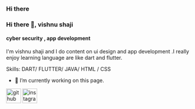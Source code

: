 ### Hi there
### Hi there 👋, vishnu shaji
#### cyber security , app development
I'm vishnu shaji and I do content on ui design and app development .I really enjoy learning language are like dart and flutter.

Skills: DART/ FLUTTER/ JAVA/ HTML / CSS

- 🔭 I’m currently working on this page. 


[<img src='https://cdn.jsdelivr.net/npm/simple-icons@3.0.1/icons/github.svg' alt='github' height='40'>](https://github.com/vishnushaji03)  [<img src='https://cdn.jsdelivr.net/npm/simple-icons@3.0.1/icons/instagram.svg' alt='instagram' height='40'>](https://www.instagram.com/x.zeus__/)  

